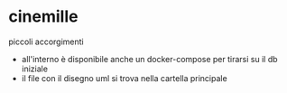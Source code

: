 # cinemille
piccoli accorgimenti 
 - all'interno è disponibile anche un docker-compose per tirarsi su il db iniziale
 - il file con il disegno uml si trova nella cartella principale
